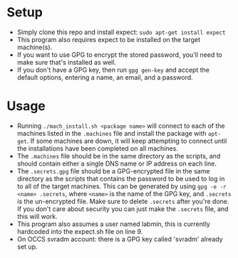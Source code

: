 # Setup
* Simply clone this repo and install expect: ```sudo apt-get install expect```
* This program also requires expect to be installed on the target machine(s).
* If you want to use GPG to encrypt the stored password, you'll need to make sure that's installed as well.
* If you don't have a GPG key, then run ```gpg gen-key``` and accept the default options, entering a name, an email, and a password. 

# Usage
* Running ```./mach_install.sh <package name>``` will connect to each of the machines listed in the ```.machines``` file and install the package with ```apt-get```. If some machines are down, it will keep attempting to connect until the installations have been completed on all machines.
* The ```.machines``` file should be in the same directory as the scripts, and should contain either a single DNS name or IP address on each line.
* The ```.secrets.gpg``` file should be a GPG-encrypted file in the same directory as the scripts that contains the password to be used to log in to all of the target machines. This can be generated by using ```gpg -e -r <name> .secrets```, where ```<name>``` is the name of the GPG key, and ```.secrets``` is the un-encrypted file. Make sure to delete ```.secrets``` after you're done. If you don't care about security you can just make the ```.secrets``` file, and this will work.
* This program also assumes a user named labmin, this is currently hardcoded into the expect.sh file on line 9.
* On OCCS svradm account: there is a GPG key called 'svradm' already set up.

